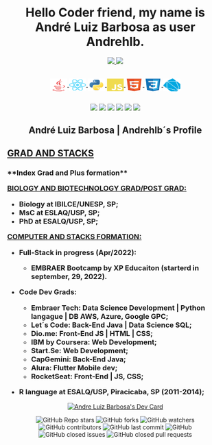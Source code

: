 <h1 align = "center">Hello Coder friend, my name is André Luiz Barbosa as user Andrehlb. </h1>
<div align = "center">
  <a href="https://github.com/Andrehlb">
  <img height="180em" src="https://github-readme-stats.vercel.app/api?username=andrehlb&show_icons=true&theme=dark&include_all_commits=true&count_private=true"/>
  <img height="180em" src="https://github-readme-stats.vercel.app/api/top-langs/?username=andrehlb&layout=compact&langs_count=7&theme=dracula"/>
</div>
<div align = "center">
  <p style="display: inline_block"><br>
  <a href = "https://github.com/Andrehlb/Java.git" target = "_blank">
  <img align="center" alt="Andrehlb-Java" height="30" width="40" src="https://raw.githubusercontent.com/devicons/devicon/master/icons/java/java-plain.svg">
  <a href = "https://github.com/Andrehlb/Workspace.git" target = "_blank"><img align="center" alt="Andrehlb-React" height="30" width="40" src="https://raw.githubusercontent.com/devicons/devicon/master/icons/react/react-original.svg">
  <img align="center" alt="Andrehlb-Python" height="30" width="40" src="https://raw.githubusercontent.com/devicons/devicon/master/icons/python/python-original.svg">
  <img align="center" alt="Andrejlb-Js" height="30" width="40" src="https://raw.githubusercontent.com/devicons/devicon/master/icons/javascript/javascript-plain.svg">
  </a>
  <a href = "https://github.com/Andrehlb/WebDevelpment.git" target = "_blank"><img align="center" alt="Andrehlb-HTML" height="30" width="40" src="https://raw.githubusercontent.com/devicons/devicon/master/icons/html5/html5-original.svg">
  <img align="center" alt="Andrehlb-CSS" height="30" width="40" src="https://raw.githubusercontent.com/devicons/devicon/master/icons/css3/css3-original.svg">   </a>
  <img align="center" alt="Andrehlb-Dart" height="30" width="40" src="https://raw.githubusercontent.com/devicons/devicon/master/icons/dart/dart-plain.svg">
  </P>
</div>
  
  ##
 
<div align = "center">
<a href="https://www.linkedin.com/in/andrehlb" target="_blank"><img src="https://img.shields.io/badge/-LinkedIn-%230077B5?style=for-the-badge&logo=linkedin&logoColor=white" target="_blank"></a>
  <a href="https://www.youtube.com/channel/UCK0KkXbsrsWKJjx0F4dp-Og" target="_blank"><img src="https://img.shields.io/badge/YouTube-FF0000?style=for-the-badge&logo=youtube&logoColor=white" target="_blank"></a>
  <a href="insta" target="_blank"><img src="https://img.shields.io/badge/-Instagram-%23E4405F?style=for-the-badge&logo=instagram&logoColor=white" target="_blank"></a>
 	<a href="twich"_blank"><img src="https://img.shields.io/badge/Twitch-9146FF?style=for-the-badge&logo=twitch&logoColor=white" target="_blank"></a>
 <a href="https://discordapp.com/users/Andrehlb#7664" target="_blank"><img src="https://img.shields.io/badge/Discord-7289DA?style=for-the-badge&logo=discord&logoColor=white" target="_blank"></a> 
  <a href = "mailto:andrehlbarbosa@gmail.com"><img src="https://img.shields.io/badge/-Gmail-%23333?style=for-the-badge&logo=gmail&logoColor=white" target="_blank"></a> 
</div>

<h2 align = "center"> André Luiz Barbosa | Andrehlb´s Profile <h2/>

[**GRAD AND STACKS**](#andré-luiz-barbosa´s-profile)

<h3>
 **Index Grad and Plus formation**

[**BIOLOGY AND BIOTECHNOLOGY GRAD/POST GRAD:**](#andré-luiz-barbosas-profile)

* Biology at IBILCE/UNESP, SP;
* MsC at ESLAQ/USP, SP;
* PhD at ESALQ/USP, SP;

[**COMPUTER AND STACKS FORMATION:**](#andré-luiz-barbosas-profile)

- Full-Stack in progress (Apr/2022):
  * EMBRAER Bootcamp by XP Educaiton (starterd in september, 29, 2022).

- Code Dev Grads:
    * Embraer Tech:  Data Science Development  | Python langague | DB AWS, Azure, Google GPC;
    * Let´s Code: Back-End Java | Data Science SQL;
    * Dio.me: Front-End JS | HTML | CSS;
    * IBM by Coursera: Web Development;
    * Start.Se: Web Development;
    * CapGemini: Back-End Java;
    * Alura: Flutter Mobile dev;
    * RocketSeat: Front-End | JS, CSS;

- R language at ESALQ/USP, Piracicaba, SP (2011-2014);
</h3>

<p align = "center">
  <a href="https://app.daily.dev/Andrehlb"><img src="https://api.daily.dev/devcards/641655384bb14ec4951127a632b5793c.png?r=9wx" width="200" alt="Andre Luiz Barbosa's Dev Card"/></a>
</p>
<p align = "center">
<img alt="GitHub Repo stars" src="https://img.shields.io/github/stars/rzashakeri/beautify-github-profile?style=flat-square"> <img alt="GitHub forks" src="https://img.shields.io/github/forks/rzashakeri/beautify-github-profile?style=flat-square"> <img alt="GitHub watchers" src="https://img.shields.io/github/watchers/rzashakeri/beautify-github-profile?style=flat-square"> <img alt="GitHub contributors" src="https://img.shields.io/github/contributors/rzashakeri/beautify-github-profile?color=blue&style=flat-square"> <img alt="GitHub last commit" src="https://img.shields.io/github/last-commit/rzashakeri/beautify-github-profile?color=blue&style=flat-square"> <img alt="GitHub" src="https://img.shields.io/github/license/rzashakeri/beautify-github-profile?color=blue&style=flat-square"> <img alt="GitHub closed issues" src="https://img.shields.io/github/issues-closed/rzashakeri/beautify-github-profile?color=blue&style=flat-square"> <img alt="GitHub closed pull requests" src="https://img.shields.io/github/issues-pr-closed/rzashakeri/beautify-github-profile?color=blue&style=flat-square">
</p>


